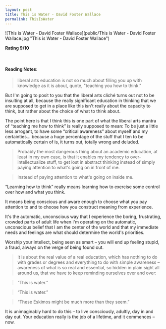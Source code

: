 ```yaml
---
layout: post
title: This is Water - David Foster Wallace
permalink: ThisIsWater
---
```


![This is Water - David Foster Wallace](public/This is Water - David Foster Wallace.jpg "This is Water - David Foster Wallace")
 

**Rating 9/10** 

<br>

#### Reading Notes:

> liberal arts education is not so much about filling you up with knowledge as it is about, quote, "teaching you how to think."

But I'm going to posit to you that the liberal arts cliché turns out not to be insulting at all, because the really significant education in thinking that we are supposed to get in a place like this isn't really about the capacity to think, but rather about the choice of what to think about.

The point here is that I think this is one part of what the liberal arts mantra of “teaching me how to think” is really supposed to mean: To be just a little less arrogant, to have some “critical awareness” about myself and my certainties... because a huge percentage of the stuff that I ten to be automatically certain of is, it turns out, totally wrong and deluded.

> Probably the most dangerous thing about an academic education, at least in my own case, is that it enables my tendency to over-intellectualize stuff, to get lost in abstract thinking instead of simply paying attention to what's going on in front of me.

> Instead of paying attention to what's going on inside me.

“Learning how to think” really means learning how to exercise some control over how and what you think.


It means being conscious and aware enough to choose what you pay attention to and to choose how you construct meaning from experience.

It's the automatic, unconscious way that I experience the boring, frustrating, crowded parts of adult life when I'm operating on the automatic, unconscious belief that I am the center of the world and that my immediate needs and feelings are what should determine the world's priorities.

Worship your intellect, being seen as smart – you will end up feeling stupid, a fraud, always on the verge of being found out.

> It is about the real value of a real education, which has nothing to do with grades or degrees and everything to do with simple awareness – awareness of what is so real and essential, so hidden in plain sight all around us, that we have to keep reminding ourselves over and over:

> “This is water.”

> “This is water.”

> “These Eskimos might be much more than they seem.”


It is unimaginably hard to do this – to live consciously, adultly, day in and day out.
Your education really is the job of a lifetime, and it commences – now.